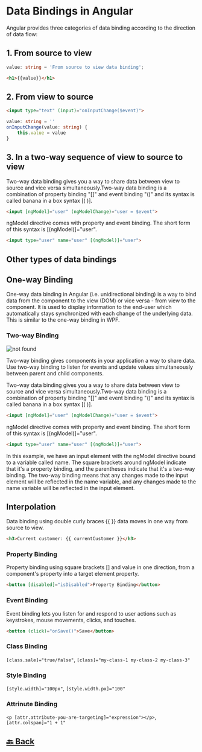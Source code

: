 <h1>Data Bindings in Angular</h1>

Angular provides three categories of data binding according to the direction of data flow:

<h2>1. From source to view</h2>

```ts
value: string = 'From source to view data binding';
```
```html
<h1>{{value}}</h1>
```

<h2>2. From view to source</h2>

```html
<input type="text" (input)="onInputChange($event)">
```
```ts
value: string = ''
onInputChange(value: string) {
    this.value = value
}
```

<h2>3. In a two-way sequence of view to source to view</h2>

Two-way data binding gives you a way to share data between view to source and vice versa simultaneously.Two-way data binding is a combination of property binding "[]" and event binding "()" and its syntax is called banana in a box syntax [( )].

```html
<input [ngModel]="user" (ngModelChange)="user = $event">
```
ngModel directive comes with property and event binding. The short form of this syntax is [(ngModel)]="user".

```html
<input type="user" name="user" [(ngModel)]="user">
```

<h2>Other types of data bindings</h2>

<h2>One-way Binding</h3>

One-way data binding in Angular (i.e. unidirectional binding) is a way to bind data from the component to the view (DOM) or vice versa - from view to the component. It is used to display information to the end-user which automatically stays synchronized with each change of the underlying data. This is similar to the one-way binding in WPF.

<h3>Two-way Binding</h3>

<img src="https://images.surferseo.art/42276c9f-580d-4b70-b137-9dcde970354f.png" alt="not found">

Two-way binding gives components in your application a way to share data. Use two-way binding to listen for events and update values simultaneously between parent and child components.

Two-way data binding gives you a way to share data between view to source and vice versa simultaneously.Two-way data binding is a combination of property binding "[]" and event binding "()" and its syntax is called banana in a box syntax [( )].

```html
<input [ngModel]="user" (ngModelChange)="user = $event">
```
ngModel directive comes with property and event binding. The short form of this syntax is [(ngModel)]="user".

```html
<input type="user" name="user" [(ngModel)]="user">
```

In this example, we have an input element with the ngModel directive bound to a variable called name. The square brackets around ngModel indicate that it's a property binding, and the parentheses indicate that it's a two-way binding. The two-way binding means that any changes made to the input element will be reflected in the name variable, and any changes made to the name variable will be reflected in the input element.


<h2>Interpolation</h3>

Data binding using double curly braces {{ }} data moves in one way from source to view.

```html
<h3>Current customer: {{ currentCustomer }}</h3>
```

<h3>Property Binding</h3>

Property binding using square brackets [] and value in one direction, from a component's property into a target element property.

```html
<button [disabled]="isDisabled">Property Binding</button>
```

<h3>Event Binding</h3>

Event binding lets you listen for and respond to user actions such as keystrokes, mouse movements, clicks, and touches.

```html
<button (click)="onSave()">Save</button>
```

<h3>Class Binding</h3>

 `[class.sale]="true/false"`,  `[class]="my-class-1 my-class-2 my-class-3"`

<h3>Style Binding</h3>

 `[style.width]="100px"`, `[style.width.px]="100"`

<h3>Attrinute Binding</h3>

`<p [attr.attribute-you-are-targeting]="expression"></p>`, `[attr.colspan]="1 + 1"`

<h2><a href="https://github.com/sanjay9616/Angular/blob/master/README.md"> 🔙 Back</a></h2>
